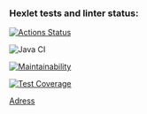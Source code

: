 ### Hexlet tests and linter status:
[![Actions Status](https://github.com/Ksandra91/java-project-72/actions/workflows/hexlet-check.yml/badge.svg)](https://github.com/Ksandra91/java-project-72/actions)

![Java CI](https://github.com/Ksandra91/java-project-72/actions/workflows/main.yml/badge.svg)

[![Maintainability](https://api.codeclimate.com/v1/badges/43ebcf01e97d07f58355/maintainability)](https://codeclimate.com/github/Ksandra91/java-project-72/maintainability)

[![Test Coverage](https://api.codeclimate.com/v1/badges/43ebcf01e97d07f58355/test_coverage)](https://codeclimate.com/github/Ksandra91/java-project-72/test_coverage)


[Adress](https://site-analizer.onrender.com)